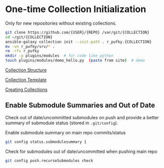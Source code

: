 # One-time Collection Initialization
Only for new repositories without existing collections.

``` bash
git clone https://github.com/{USER}/{REPO} /var/git/{COLLECTION}
cd ~/git/{COLLECTION}
ansible-galaxy collection init --init-path . r_pufky.{COLLECTION}
mv -vn r_pufky/srv/* .
rm -rfv r_pufky
mkdir -p plugins/modules  # for code like python
touch plugins/modules/demo_hello.py  (paste from site)  # demo
```
[Collection Structure](https://docs.ansible.com/ansible/latest/dev_guide/developing_collections_structure.html#collections-doc-dir)

[Collection Template](https://github.com/ansible-collections/collection_template/tree/main)

[Creating Collections](https://goetzrieger.github.io/ansible-collections/5-creating-collections/)

## Enable Submodule Summaries and Out of Date
Check out of date/uncommitted submodules on push and provide a better summary
of submodule status (stored in `.git/config`).

Enable submodule summary on main repo commits/status
``` bash
git config status.submodulesummary 1
```

Check for submodules out of date/uncommitted when pushing main repo
``` bash
git config push.recurseSubmodules check
```
